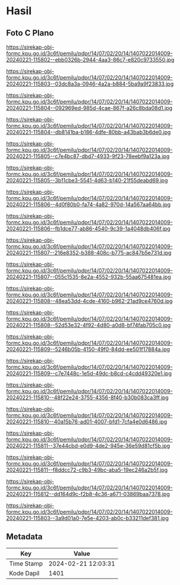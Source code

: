 # Hasil

## Foto C Plano

https://sirekap-obj-formc.kpu.go.id/3c6f/pemilu/pdpr/14/07/02/20/14/1407022014009-20240221-115802--ebb0326b-2944-4aa3-86c7-e820c9733550.jpg

https://sirekap-obj-formc.kpu.go.id/3c6f/pemilu/pdpr/14/07/02/20/14/1407022014009-20240221-115803--03dc8a3a-0946-4a2a-b884-5ba9a9f23833.jpg

https://sirekap-obj-formc.kpu.go.id/3c6f/pemilu/pdpr/14/07/02/20/14/1407022014009-20240221-115804--092969ed-985d-4cae-867f-a26c8bda08d1.jpg

https://sirekap-obj-formc.kpu.go.id/3c6f/pemilu/pdpr/14/07/02/20/14/1407022014009-20240221-115804--db8141ba-b186-4dfe-80bb-a43bab3b6de0.jpg

https://sirekap-obj-formc.kpu.go.id/3c6f/pemilu/pdpr/14/07/02/20/14/1407022014009-20240221-115805--c7e4bc87-dbd7-4933-9f23-78eebf9a123a.jpg

https://sirekap-obj-formc.kpu.go.id/3c6f/pemilu/pdpr/14/07/02/20/14/1407022014009-20240221-115805--3b11cbe3-5541-4d63-b140-21f55deabd69.jpg

https://sirekap-obj-formc.kpu.go.id/3c6f/pemilu/pdpr/14/07/02/20/14/1407022014009-20240221-115806--4d0f80b0-fa74-4a82-970d-14a567aa64bb.jpg

https://sirekap-obj-formc.kpu.go.id/3c6f/pemilu/pdpr/14/07/02/20/14/1407022014009-20240221-115806--fb1dce77-ab86-4540-9c39-1a4048db406f.jpg

https://sirekap-obj-formc.kpu.go.id/3c6f/pemilu/pdpr/14/07/02/20/14/1407022014009-20240221-115807--216e8352-b388-408c-b775-ac847b5e731d.jpg

https://sirekap-obj-formc.kpu.go.id/3c6f/pemilu/pdpr/14/07/02/20/14/1407022014009-20240221-115807--055c1535-8e2a-4552-932b-55aa675481ea.jpg

https://sirekap-obj-formc.kpu.go.id/3c6f/pemilu/pdpr/14/07/02/20/14/1407022014009-20240221-115808--48ea53dd-4cde-4160-b962-21ad9ce4760d.jpg

https://sirekap-obj-formc.kpu.go.id/3c6f/pemilu/pdpr/14/07/02/20/14/1407022014009-20240221-115808--52d53e32-4f92-4d80-a0d8-bf74fab705c0.jpg

https://sirekap-obj-formc.kpu.go.id/3c6f/pemilu/pdpr/14/07/02/20/14/1407022014009-20240221-115809--5246b05b-4150-49f0-84dd-ee501f17884a.jpg

https://sirekap-obj-formc.kpu.go.id/3c6f/pemilu/pdpr/14/07/02/20/14/1407022014009-20240221-115809--c7e7448c-1e5d-49dc-b8cd-c4cdd49320e1.jpg

https://sirekap-obj-formc.kpu.go.id/3c6f/pemilu/pdpr/14/07/02/20/14/1407022014009-20240221-115810--48f22e24-3755-4356-8f40-b30b083ca3ff.jpg

https://sirekap-obj-formc.kpu.go.id/3c6f/pemilu/pdpr/14/07/02/20/14/1407022014009-20240221-115810--40a15b76-ad01-4007-bfd1-7cfa4e0d6486.jpg

https://sirekap-obj-formc.kpu.go.id/3c6f/pemilu/pdpr/14/07/02/20/14/1407022014009-20240221-115811--37e44cbd-e0d9-4de2-945e-36e59d81cf5b.jpg

https://sirekap-obj-formc.kpu.go.id/3c6f/pemilu/pdpr/14/07/02/20/14/1407022014009-20240221-115811--f8ddcc72-c9b3-49bc-aba5-19ec246a2b5f.jpg

https://sirekap-obj-formc.kpu.go.id/3c6f/pemilu/pdpr/14/07/02/20/14/1407022014009-20240221-115812--dd164d9c-f2b8-4c36-a671-03869baa7378.jpg

https://sirekap-obj-formc.kpu.go.id/3c6f/pemilu/pdpr/14/07/02/20/14/1407022014009-20240221-115803--3a9d01a0-7e5e-4203-ab0c-b33211def381.jpg


## Metadata

| Key        | Value               |
| ---------- | ------------------- |
| Time Stamp | 2024-02-21 12:03:31 |
| Kode Dapil | 1401                |



